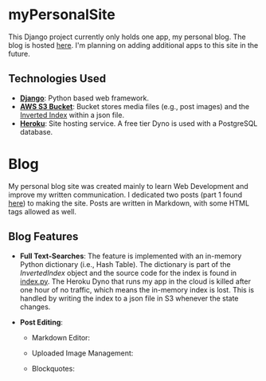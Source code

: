 # myPersonalSite

This Django project currently only holds one app, my personal blog. The blog is hosted [here](https://joseph-doiron-blog.herokuapp.com/). I'm planning on adding additional apps to this site in the future.

## Technologies Used

- **[Django](https://www.djangoproject.com/)**: Python based web framework.
- **[AWS S3 Bucket](https://en.wikipedia.org/wiki/Amazon_S3)**: Bucket stores media files (e.g., post images) and the [Inverted Index]() within a json file.
- **[Heroku](https://en.wikipedia.org/wiki/Heroku)**: Site hosting service. A free tier Dyno is used with a PostgreSQL database.

# Blog

My personal blog site was created mainly to learn Web Development and improve my written communication. I dedicated two posts (part 1 found [here](https://joseph-doiron-blog.herokuapp.com/post/making-a-blog-part-1/)) to making the site. Posts are written in Markdown, with some HTML tags allowed as well.

## Blog Features

- **Full Text-Searches**: The feature is implemented with an in-memory Python dictionary (i.e., Hash Table). The dictionary is part of the *InvertedIndex* object and the source code for the index is found in [index.py](/modules/index.py). The Heroku Dyno that runs my app in the cloud is killed after one hour of no traffic, which means the in-memory index is lost. This is handled by writing the index to a json file in S3 whenever the state changes.

- **Post Editing**:

    - Markdown Editor:

    - Uploaded Image Management:

    - Blockquotes:

